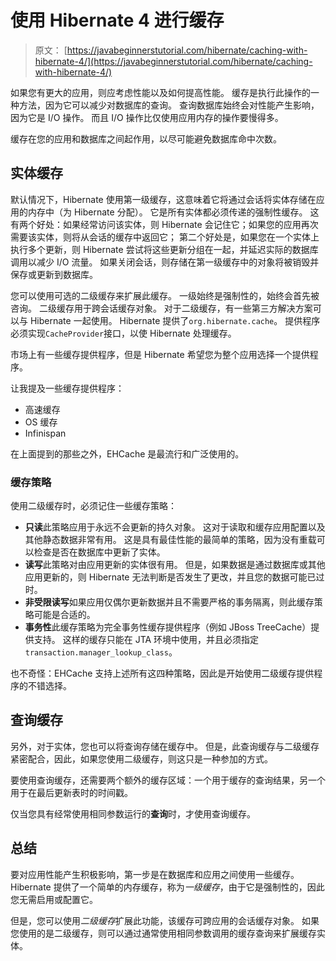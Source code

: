 # 使用 Hibernate 4 进行缓存

> 原文： [https://javabeginnerstutorial.com/hibernate/caching-with-hibernate-4/](https://javabeginnerstutorial.com/hibernate/caching-with-hibernate-4/)

如果您有更大的应用，则应考虑性能以及如何提高性能。 缓存是执行此操作的一种方法，因为它可以减少对数据库的查询。 查询数据库始终会对性能产生影响，因为它是 I/O 操作。 而且 I/O 操作比仅使用应用内存的操作要慢得多。

缓存在您的应用和数据库之间起作用，以尽可能避免数据库命中次数。

## 实体缓存

默认情况下，Hibernate 使用第一级缓存，这意味着它将通过会话将实体存储在应用的内存中（为 Hibernate 分配）。 它是所有实体都必须传递的强制性缓存。 这有两个好处：如果经常访问该实体，则 Hibernate 会记住它；如果您的应用再次需要该实体，则将从会话的缓存中返回它； 第二个好处是，如果您在一个实体上执行多个更新，则 Hibernate 尝试将这些更新分组在一起，并延迟实际的数据库调用以减少 I/O 流量。 如果关闭会话，则存储在第一级缓存中的对象将被销毁并保存或更新到数据库。

您可以使用可选的二级缓存来扩展此缓存。 一级始终是强制性的，始终会首先被咨询。 二级缓存用于跨会话缓存对象。 对于二级缓存，有一些第三方解决方案可以与 Hibernate 一起使用。 Hibernate 提供了`org.hibernate.cache`。 提供程序必须实现`CacheProvider`接口，以使 Hibernate 处理缓存。

市场上有一些缓存提供程序，但是 Hibernate 希望您为整个应用选择一个提供程序。

让我提及一些缓存提供程序：

*   高速缓存
*   OS 缓存
*   Infinispan

在上面提到的那些之外，EHCache 是​​最流行和广泛使用的。

### 缓存策略

使用二级缓存时，必须记住一些缓存策略：

*   **只读**此策略应用于永远不会更新的持久对象。 这对于读取和缓存应用配置以及其他静态数据非常有用。 这是具有最佳性能的最简单的策略，因为没有重载可以检查是否在数据库中更新了实体。
*   **读写**此策略对由应用更新的实体很有用。 但是，如果数据是通过数据库或其他应用更新的，则 Hibernate 无法判断是否发生了更改，并且您的数据可能已过时。
*   **非受限读写**如果应用仅偶尔更新数据并且不需要严格的事务隔离，则此缓存策略可能是合适的。
*   **事务性**此缓存策略为完全事务性缓存提供程序（例如 JBoss TreeCache）提供支持。 这样的缓存只能在 JTA 环境中使用，并且必须指定`transaction.manager_lookup_class`。

也不奇怪：EHCache 支持上述所有这四种策略，因此是开始使用二级缓存提供程序的不错选择。

## 查询缓存

另外，对于实体，您也可以将查询存储在缓存中。 但是，此查询缓存与二级缓存紧密配合，因此，如果您使用二级缓存，则这只是一种参加的方式。

要使用查询缓存，还需要两个额外的缓存区域：一个用于缓存的查询结果，另一个用于在最后更新表时的时间戳。

仅当您具有经常使用相同参数运行的**查询**时，才使用查询缓存。

## 总结

要对应用性能产生积极影响，第一步是在数据库和应用之间使用一些缓存。 Hibernate 提供了一个简单的内存缓存，称为*一级缓存*，由于它是强制性的，因此您无需启用或配置它。

但是，您可以使用*二级缓存*扩展此功能，该缓存可跨应用的会话缓存对象。 如果您使用的是二级缓存，则可以通过通常使用相同参数调用的缓存查询来扩展缓存实体。

